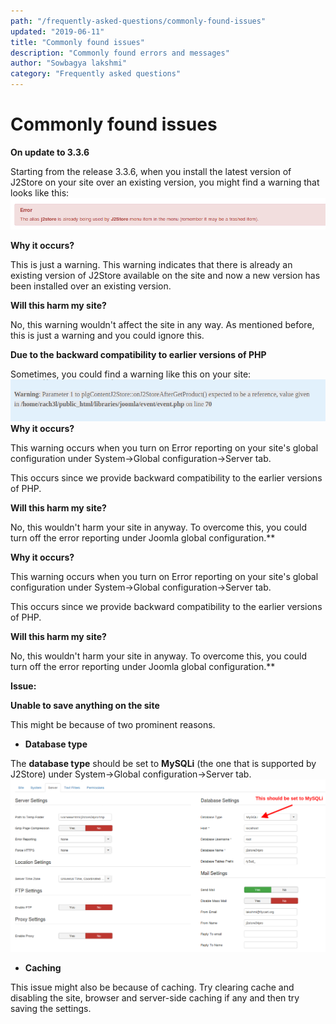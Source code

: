 ```yaml
---
path: "/frequently-asked-questions/commonly-found-issues"
updated: "2019-06-11"
title: "Commonly found issues"
description: "Commonly found errors and messages"
author: "Sowbagya lakshmi"
category: "Frequently asked questions"
---
```

# Commonly found issues

**On update to 3.3.6**

Starting from the release 3.3.6, when you install the latest version of J2Store on your site over an existing version, you might find a warning that looks like this:
![PHP error](https://raw.githubusercontent.com/j2store/doc-images/master/frequently-asked-questions/commonly-found-issues/error-j2store-exists.png)


**Why it occurs?** 

This is just a warning. This warning indicates that there is already an existing version of J2Store available on the site and now a new version has been installed over an existing version.

**Will this harm my site?**

No, this warning wouldn't affect the site in any way. As mentioned before, this is just a warning and you could ignore this.

**Due to the backward compatibility to earlier versions of PHP**

Sometimes, you could find a warning like this on your site:
![PHP backward compatibility](https://raw.githubusercontent.com/j2store/doc-images/master/frequently-asked-questions/commonly-found-issues/warning-php.png)
**Why it occurs?** 

This warning occurs when you turn on Error reporting on your site's global configuration under System->Global configuration->Server tab.

This occurs since we provide backward compatibility to the earlier versions of PHP.

**Will this harm my site?**

No, this wouldn't harm your site in anyway. To overcome this, you could turn off the error reporting under Joomla global configuration.**

**Why it occurs?**

This warning occurs when you turn on Error reporting on your site's global configuration under System->Global configuration->Server tab.

This occurs since we provide backward compatibility to the earlier versions of PHP.

**Will this harm my site?**

No, this wouldn't harm your site in anyway. To overcome this, you could turn off the error reporting under Joomla global configuration.**

**Issue:**

**Unable to save anything on the site**

This might be because of two prominent reasons.

- **Database type**

The **database type** should be set to **MySQLi** (the one that is supported by J2Store) under System->Global configuration->Server tab.
![Database-type](https://raw.githubusercontent.com/j2store/doc-images/master/frequently-asked-questions/commonly-found-issues/database-type.png)

- **Caching**

This issue might also be because of caching. Try clearing cache and disabling the site, browser and server-side caching if any and then try saving the settings.

